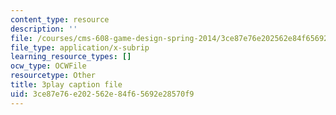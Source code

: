 ```yaml
---
content_type: resource
description: ''
file: /courses/cms-608-game-design-spring-2014/3ce87e76e202562e84f65692e28570f9_1506660.vtt
file_type: application/x-subrip
learning_resource_types: []
ocw_type: OCWFile
resourcetype: Other
title: 3play caption file
uid: 3ce87e76-e202-562e-84f6-5692e28570f9
---
```

